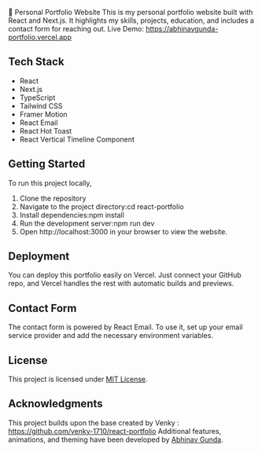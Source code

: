 📁 Personal Portfolio Website
This is my personal portfolio website built with React and Next.js. It highlights my skills, projects, education, and includes a contact form for reaching out.
Live Demo: https://abhinavgunda-portfolio.vercel.app

## Tech Stack
- React
- Next.js
- TypeScript
- Tailwind CSS
- Framer Motion
- React Email
- React Hot Toast
- React Vertical Timeline Component

## Getting Started
To run this project locally,
1. Clone the repository
2. Navigate to the project directory:cd react-portfolio
3. Install dependencies:npm install
4. Run the development server:npm run dev
5. Open http://localhost:3000 in your browser to view the website.


## Deployment
You can deploy this portfolio easily on Vercel.
Just connect your GitHub repo, and Vercel handles the rest with automatic builds and previews.

## Contact Form
The contact form is powered by React Email.
To use it, set up your email service provider and add the necessary environment variables.

## License
This project is licensed under [MIT License](LICENSE).

## Acknowledgments
This project builds upon the base created by Venky : https://github.com/venky-1710/react-portfolio
Additional features, animations, and theming have been developed by [Abhinav Gunda](https://github.com/Gunda-Abhinav).
